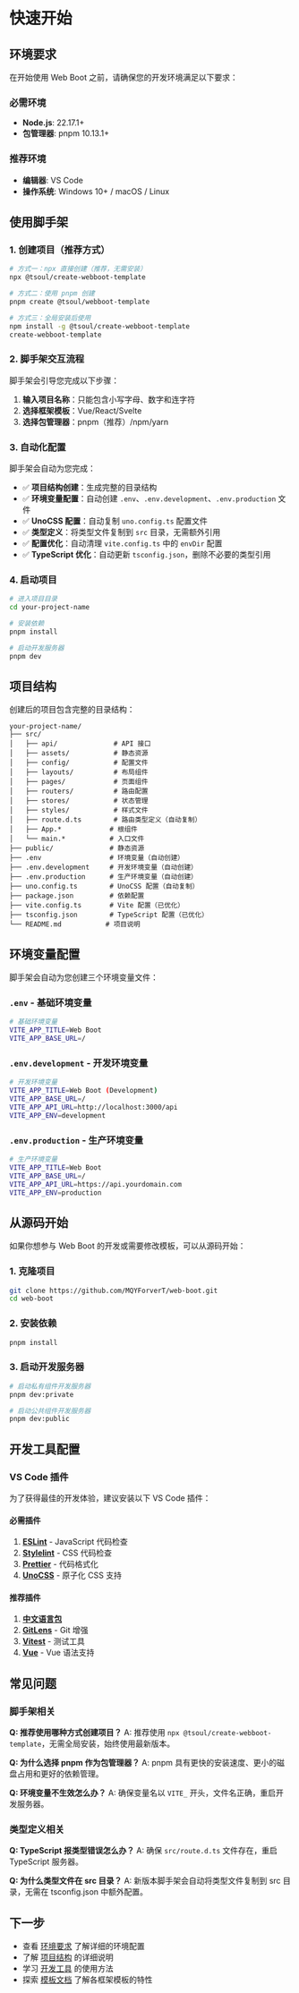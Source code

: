 # 快速开始

## 环境要求

在开始使用 Web Boot 之前，请确保您的开发环境满足以下要求：

### 必需环境

- **Node.js**: 22.17.1+
- **包管理器**: pnpm 10.13.1+

### 推荐环境

- **编辑器**: VS Code
- **操作系统**: Windows 10+ / macOS / Linux

## 使用脚手架

### 1. 创建项目（推荐方式）

```bash
# 方式一：npx 直接创建（推荐，无需安装）
npx @tsoul/create-webboot-template

# 方式二：使用 pnpm 创建
pnpm create @tsoul/webboot-template

# 方式三：全局安装后使用
npm install -g @tsoul/create-webboot-template
create-webboot-template
```

### 2. 脚手架交互流程

脚手架会引导您完成以下步骤：

1. **输入项目名称**：只能包含小写字母、数字和连字符
2. **选择框架模板**：Vue/React/Svelte
3. **选择包管理器**：pnpm（推荐）/npm/yarn

### 3. 自动化配置

脚手架会自动为您完成：

- ✅ **项目结构创建**：生成完整的目录结构
- ✅ **环境变量配置**：自动创建 `.env`、`.env.development`、`.env.production` 文件
- ✅ **UnoCSS 配置**：自动复制 `uno.config.ts` 配置文件
- ✅ **类型定义**：将类型文件复制到 `src` 目录，无需额外引用
- ✅ **配置优化**：自动清理 `vite.config.ts` 中的 `envDir` 配置
- ✅ **TypeScript 优化**：自动更新 `tsconfig.json`，删除不必要的类型引用

### 4. 启动项目

```bash
# 进入项目目录
cd your-project-name

# 安装依赖
pnpm install

# 启动开发服务器
pnpm dev
```

## 项目结构

创建后的项目包含完整的目录结构：

```
your-project-name/
├── src/
│   ├── api/              # API 接口
│   ├── assets/           # 静态资源
│   ├── config/           # 配置文件
│   ├── layouts/          # 布局组件
│   ├── pages/            # 页面组件
│   ├── routers/          # 路由配置
│   ├── stores/           # 状态管理
│   ├── styles/           # 样式文件
│   ├── route.d.ts        # 路由类型定义（自动复制）
│   ├── App.*            # 根组件
│   └── main.*           # 入口文件
├── public/              # 静态资源
├── .env                 # 环境变量（自动创建）
├── .env.development     # 开发环境变量（自动创建）
├── .env.production      # 生产环境变量（自动创建）
├── uno.config.ts        # UnoCSS 配置（自动复制）
├── package.json         # 依赖配置
├── vite.config.ts       # Vite 配置（已优化）
├── tsconfig.json        # TypeScript 配置（已优化）
└── README.md           # 项目说明
```

## 环境变量配置

脚手架会自动为您创建三个环境变量文件：

### `.env` - 基础环境变量

```bash
# 基础环境变量
VITE_APP_TITLE=Web Boot
VITE_APP_BASE_URL=/
```

### `.env.development` - 开发环境变量

```bash
# 开发环境变量
VITE_APP_TITLE=Web Boot (Development)
VITE_APP_BASE_URL=/
VITE_APP_API_URL=http://localhost:3000/api
VITE_APP_ENV=development
```

### `.env.production` - 生产环境变量

```bash
# 生产环境变量
VITE_APP_TITLE=Web Boot
VITE_APP_BASE_URL=/
VITE_APP_API_URL=https://api.yourdomain.com
VITE_APP_ENV=production
```

## 从源码开始

如果你想参与 Web Boot 的开发或需要修改模板，可以从源码开始：

### 1. 克隆项目

```bash
git clone https://github.com/MQYForverT/web-boot.git
cd web-boot
```

### 2. 安装依赖

```bash
pnpm install
```

### 3. 启动开发服务器

```bash
# 启动私有组件开发服务器
pnpm dev:private

# 启动公共组件开发服务器
pnpm dev:public
```

## 开发工具配置

### VS Code 插件

为了获得最佳的开发体验，建议安装以下 VS Code 插件：

#### 必需插件

1. **[ESLint](https://marketplace.visualstudio.com/items?itemName=dbaeumer.vscode-eslint)** - JavaScript 代码检查
2. **[Stylelint](https://marketplace.visualstudio.com/items?itemName=stylelint.vscode-stylelint)** - CSS 代码检查
3. **[Prettier](https://marketplace.visualstudio.com/items?itemName=esbenp.prettier-vscode)** - 代码格式化
4. **[UnoCSS](https://marketplace.visualstudio.com/items?itemName=antfu.unocss)** - 原子化 CSS 支持

#### 推荐插件

1. **[中文语言包](https://marketplace.visualstudio.com/items?itemName=MS-CEINTL.vscode-language-pack-zh-hans)**
2. **[GitLens](https://marketplace.visualstudio.com/items?itemName=eamodio.gitlens)** - Git 增强
3. **[Vitest](https://marketplace.visualstudio.com/items?itemName=vitest.explorer)** - 测试工具
4. **[Vue](https://marketplace.visualstudio.com/items?itemName=Vue.volar)** - Vue 语法支持

## 常见问题

### 脚手架相关

**Q: 推荐使用哪种方式创建项目？**
A: 推荐使用 `npx @tsoul/create-webboot-template`，无需全局安装，始终使用最新版本。

**Q: 为什么选择 pnpm 作为包管理器？**
A: pnpm 具有更快的安装速度、更小的磁盘占用和更好的依赖管理。

**Q: 环境变量不生效怎么办？**
A: 确保变量名以 `VITE_` 开头，文件名正确，重启开发服务器。

### 类型定义相关

**Q: TypeScript 报类型错误怎么办？**
A: 确保 `src/route.d.ts` 文件存在，重启 TypeScript 服务器。

**Q: 为什么类型文件在 src 目录？**
A: 新版本脚手架会自动将类型文件复制到 src 目录，无需在 tsconfig.json 中额外配置。

## 下一步

- 查看 [环境要求](./requirements.md) 了解详细的环境配置
- 了解 [项目结构](./structure.md) 的详细说明
- 学习 [开发工具](./dev-tools.md) 的使用方法
- 探索 [模板文档](../templates/) 了解各框架模板的特性
